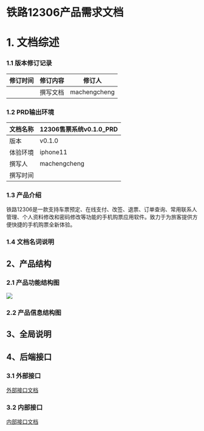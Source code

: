 # 铁路12306产品需求文档

# 1. 文档综述

### 1.1 版本修订记录

| 修订时间 | 修订内容 | 修订人       |
| -------- | -------- | ------------ |
|          | 撰写文档 | machengcheng |

### 1.2 PRD输出环境

| 文档名称 | 12306售票系统v0.1.0_PRD |
| -------- | ----------------------- |
| 版本     | v0.1.0                  |
| 体验环境 | iphone11                |
| 撰写人   | machengcheng            |
| 撰写时间 |                         |

### 1.3 产品介绍

铁路12306是一款支持车票预定、在线支付、改签、退票、订单查询、常用联系人管理、个人资料修改和密码修改等功能的手机购票应用软件。致力于为旅客提供方便快捷的手机购票全新体验。

### 1.4 文档名词说明

## 2、产品结构

### 2.1 产品功能结构图

![](https://github.com/mamachengcheng/12306/blob/main/docs/product_function_ftructure_diagram.png)

### 2.2 产品信息结构图 

## 3、全局说明

## 4、后端接口

### 3.1 外部接口

[外部接口文档](https://belugahub.postman.co/build/workspace/Team-Workspace~7003af59-00c2-4a32-8d4d-098d1af5422a/request/13390250-aaed9fc2-ee89-4de2-b56b-93acfe09943c)

### 3.2 内部接口

[内部接口文档]()